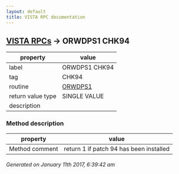 ```yaml
---
layout: default
title: VISTA RPC documentation
---
```




## [VISTA RPCs](TableOfContent.md) &#8594; ORWDPS1 CHK94 

 property | value 
--- | --- 
 label | ORWDPS1 CHK94
 tag | CHK94
 routine | [ORWDPS1](http://code.osehra.org/dox/Routine_ORWDPS1_source.html)
 return value type | SINGLE VALUE
 description | 


### Method description

 property | value 
--- | --- 
 Method comment | return 1 if patch 94 has been installed




 ###### Generated on January 11th 2017, 6:39:42 am